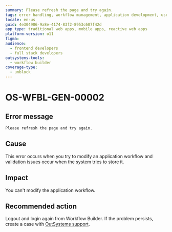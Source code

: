 ```yaml
---
summary: Please refresh the page and try again.
tags: error handling, workflow management, application development, user authentication, support resolution
locale: en-us
guid: 4e304906-9a8e-4174-83f2-8953c607f42d
app_type: traditional web apps, mobile apps, reactive web apps
platform-version: o11
figma:
audience:
  - frontend developers
  - full stack developers
outsystems-tools:
  - workflow builder
coverage-type:
  - unblock
---
```


# OS-WFBL-GEN-00002

## Error message

`Please refresh the page and try again.`

## Cause

This error occurs when you try to modify an application workflow and validation issues occur when the system tries to store it.

## Impact

You can't modify the application workflow.

## Recommended action

Logout and login again from Workflow Builder. If the problem persists, create a case with [OutSystems support](https://success.outsystems.com/Support).

